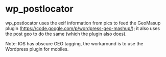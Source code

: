 # wp_postlocator

wp_postlocator uses the exif information from pics to feed the GeoMasup plugin (https://code.google.com/p/wordpress-geo-mashup/); it also uses the post geo to do the same (which the plugin also does).

Note: IOS has obscure GEO tagging, the workaround is to use the Wordpress plugin for mobiles.
